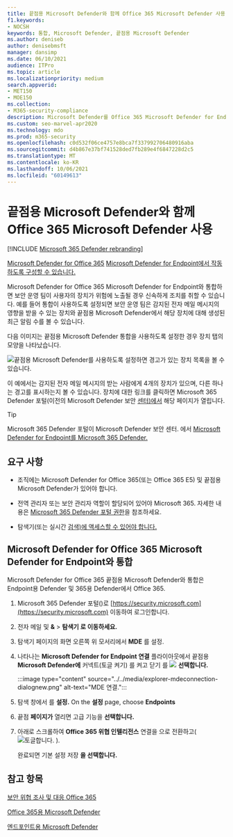 ```yaml
---
title: 끝점용 Microsoft Defender와 함께 Office 365 Microsoft Defender 사용
f1.keywords:
- NOCSH
keywords: 통합, Microsoft Defender, 끝점용 Microsoft Defender
ms.author: deniseb
author: denisebmsft
manager: dansimp
ms.date: 06/10/2021
audience: ITPro
ms.topic: article
ms.localizationpriority: medium
search.appverid:
- MET150
- MOE150
ms.collection:
- M365-security-compliance
description: Microsoft Defender를 Office 365 Microsoft Defender for Endpoint를 사용하여 장치 및 전자 메일 콘텐츠에 대한 위협에 대한 자세한 정보를 얻을 수 있습니다.
ms.custom: seo-marvel-apr2020
ms.technology: mdo
ms.prod: m365-security
ms.openlocfilehash: c0d532f06ce4757e8bca7f337992706480916aba
ms.sourcegitcommit: d4b867e37bf741528ded7fb289e4f6847228d2c5
ms.translationtype: MT
ms.contentlocale: ko-KR
ms.lasthandoff: 10/06/2021
ms.locfileid: "60149613"
---
```

# <a name="use-microsoft-defender-for-office-365-together-with-microsoft-defender-for-endpoint"></a>끝점용 Microsoft Defender와 함께 Office 365 Microsoft Defender 사용

[!INCLUDE [Microsoft 365 Defender rebranding](../includes/microsoft-defender-for-office.md)]


[Microsoft Defender for Office 365](defender-for-office-365.md) [Microsoft Defender for Endpoint에서 작동하도록 구성할 수 있습니다.](/windows/security/threat-protection)

Microsoft Defender for Office 365 Microsoft Defender for Endpoint와 통합하면 보안 운영 팀이 사용자의 장치가 위험에 노출될 경우 신속하게 조치를 취할 수 있습니다. 예를 들어 통합이 사용하도록 설정되면 보안 운영 팀은 감지된 전자 메일 메시지의 영향을 받을 수 있는 장치와 끝점용 Microsoft Defender에서 해당 장치에 대해 생성된 최근 알림 수를 볼 수 있습니다.

다음 이미지는 끝점용 Microsoft Defender 통합을 사용하도록 설정한 경우 장치 탭의 모양을 나타났습니다. 

![끝점용 Microsoft Defender를 사용하도록 설정하면 경고가 있는 장치 목록을 볼 수 있습니다.](../../media/fec928ea-8f0c-44d7-80b9-a2e0a8cd4e89.PNG)

이 예에서는 감지된 전자 메일 메시지의 받는 사람에게 4개의 장치가 있으며, 다른 하나는 경고를 표시하는지 볼 수 있습니다. 장치에 대한 링크를 클릭하면 Microsoft 365 Defender 포털(이전의 Microsoft Defender 보안 [센터)에서](../defender-endpoint/microsoft-defender-security-center.md) 해당 페이지가 열립니다.

> [!TIP]
> Microsoft 365 Defender 포털이 Microsoft Defender 보안 센터. 에서 [Microsoft Defender for Endpoint를 Microsoft 365 Defender.](../defender/microsoft-365-security-center-mde.md)

## <a name="requirements"></a>요구 사항

- 조직에는 Microsoft Defender for Office 365(또는 Office 365 E5) 및 끝점용 Microsoft Defender가 있어야 합니다.

- 전역 관리자 또는 보안 관리자 역할이 할당되어 있어야 Microsoft 365. 자세한 내용은 [Microsoft 365 Defender 포털 권한](permissions-microsoft-365-security-center.md)을 참조하세요.

- 탐색기(또는 실시간 [검색)에 액세스할 수 있어야 합니다.](threat-explorer.md)

## <a name="to-integrate-microsoft-defender-for-office-365-with-microsoft-defender-for-endpoint"></a>Microsoft Defender for Office 365 Microsoft Defender for Endpoint와 통합

Microsoft Defender for Office 365 끝점용 Microsoft Defender와 통합은 Endpoint용 Defender 및 365용 Defender에서 Office 365.

1. Microsoft 365 Defender 포털()로 [https://security.microsoft.com](https://security.microsoft.com) 이동하여 로그인합니다.

2. 전자 메일 및 **&** \> **탐색기 로 이동하세요.** 

3. 탐색기  페이지의 화면 오른쪽 위 모서리에서 **MDE** 를 설정.

3. 나타나는 **Microsoft Defender for Endpoint 연결** 플라이아웃에서 끝점용 **Microsoft Defender에** 커넥트(토글 켜기) 를 켜고 닫기 를 ![ ](../../media/scc-toggle-on.png) **선택합니다.**

    :::image type="content" source="../../media/explorer-mdeconnection-dialognew.png" alt-text="MDE 연결.":::

4. 탐색 창에서 를 **설정.** On the **설정** page, choose **Endpoints**

5. 끝점 **페이지가** 열리면 고급 기능을 **선택합니다.**

6. 아래로 스크롤하여 **Office 365 위협 인텔리전스** 연결을 으로 전환하고( ![ 토글합니다. ](../../media/scc-toggle-on.png) ).

   완료되면 기본 설정 저장 **을 선택합니다.**

## <a name="see-also"></a>참고 항목

[보안 위협 조사 및 대응 Office 365](office-365-ti.md)

[Office 365용 Microsoft Defender](defender-for-office-365.md)

[엔드포인트용 Microsoft Defender](/windows/security/threat-protection)
